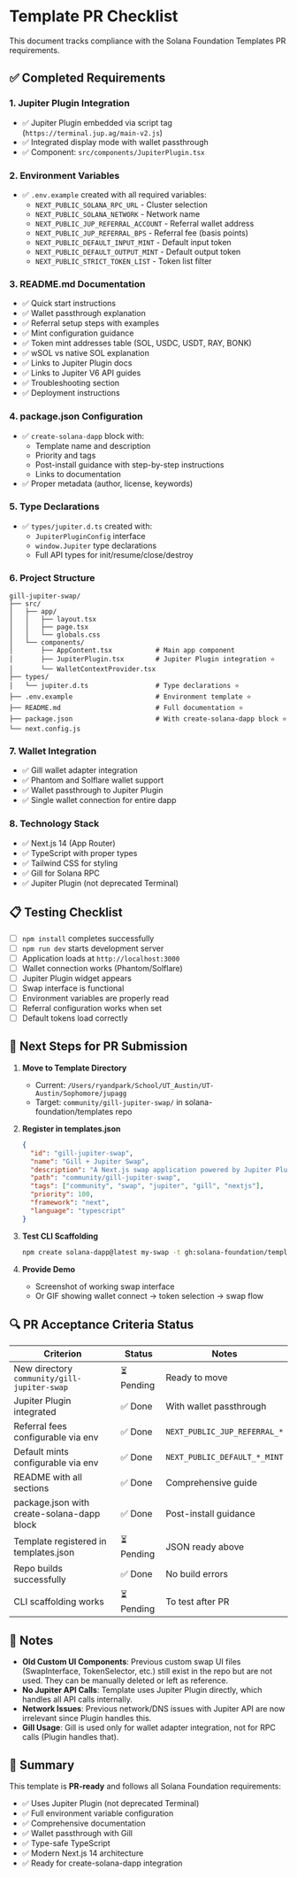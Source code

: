 # Template PR Checklist

This document tracks compliance with the Solana Foundation Templates PR requirements.

## ✅ Completed Requirements

### 1. **Jupiter Plugin Integration**

- ✅ Jupiter Plugin embedded via script tag (`https://terminal.jup.ag/main-v2.js`)
- ✅ Integrated display mode with wallet passthrough
- ✅ Component: `src/components/JupiterPlugin.tsx`

### 2. **Environment Variables**

- ✅ `.env.example` created with all required variables:
  - `NEXT_PUBLIC_SOLANA_RPC_URL` - Cluster selection
  - `NEXT_PUBLIC_SOLANA_NETWORK` - Network name
  - `NEXT_PUBLIC_JUP_REFERRAL_ACCOUNT` - Referral wallet address
  - `NEXT_PUBLIC_JUP_REFERRAL_BPS` - Referral fee (basis points)
  - `NEXT_PUBLIC_DEFAULT_INPUT_MINT` - Default input token
  - `NEXT_PUBLIC_DEFAULT_OUTPUT_MINT` - Default output token
  - `NEXT_PUBLIC_STRICT_TOKEN_LIST` - Token list filter

### 3. **README.md Documentation**

- ✅ Quick start instructions
- ✅ Wallet passthrough explanation
- ✅ Referral setup steps with examples
- ✅ Mint configuration guidance
- ✅ Token mint addresses table (SOL, USDC, USDT, RAY, BONK)
- ✅ wSOL vs native SOL explanation
- ✅ Links to Jupiter Plugin docs
- ✅ Links to Jupiter V6 API guides
- ✅ Troubleshooting section
- ✅ Deployment instructions

### 4. **package.json Configuration**

- ✅ `create-solana-dapp` block with:
  - Template name and description
  - Priority and tags
  - Post-install guidance with step-by-step instructions
  - Links to documentation
- ✅ Proper metadata (author, license, keywords)

### 5. **Type Declarations**

- ✅ `types/jupiter.d.ts` created with:
  - `JupiterPluginConfig` interface
  - `window.Jupiter` type declarations
  - Full API types for init/resume/close/destroy

### 6. **Project Structure**

```
gill-jupiter-swap/
├── src/
│   ├── app/
│   │   ├── layout.tsx
│   │   ├── page.tsx
│   │   └── globals.css
│   └── components/
│       ├── AppContent.tsx           # Main app component
│       ├── JupiterPlugin.tsx        # Jupiter Plugin integration ⭐
│       └── WalletContextProvider.tsx
├── types/
│   └── jupiter.d.ts                 # Type declarations ⭐
├── .env.example                     # Environment template ⭐
├── README.md                        # Full documentation ⭐
├── package.json                     # With create-solana-dapp block ⭐
└── next.config.js
```

### 7. **Wallet Integration**

- ✅ Gill wallet adapter integration
- ✅ Phantom and Solflare wallet support
- ✅ Wallet passthrough to Jupiter Plugin
- ✅ Single wallet connection for entire dapp

### 8. **Technology Stack**

- ✅ Next.js 14 (App Router)
- ✅ TypeScript with proper types
- ✅ Tailwind CSS for styling
- ✅ Gill for Solana RPC
- ✅ Jupiter Plugin (not deprecated Terminal)

## 📋 Testing Checklist

- [ ] `npm install` completes successfully
- [ ] `npm run dev` starts development server
- [ ] Application loads at `http://localhost:3000`
- [ ] Wallet connection works (Phantom/Solflare)
- [ ] Jupiter Plugin widget appears
- [ ] Swap interface is functional
- [ ] Environment variables are properly read
- [ ] Referral configuration works when set
- [ ] Default tokens load correctly

## 🚀 Next Steps for PR Submission

1. **Move to Template Directory**

   - Current: `/Users/ryandpark/School/UT_Austin/UT-Austin/Sophomore/jupagg`
   - Target: `community/gill-jupiter-swap/` in solana-foundation/templates repo

2. **Register in templates.json**

   ```json
   {
     "id": "gill-jupiter-swap",
     "name": "Gill + Jupiter Swap",
     "description": "A Next.js swap application powered by Jupiter Plugin and Gill",
     "path": "community/gill-jupiter-swap",
     "tags": ["community", "swap", "jupiter", "gill", "nextjs"],
     "priority": 100,
     "framework": "next",
     "language": "typescript"
   }
   ```

3. **Test CLI Scaffolding**

   ```bash
   npm create solana-dapp@latest my-swap -t gh:solana-foundation/templates/community/gill-jupiter-swap
   ```

4. **Provide Demo**
   - Screenshot of working swap interface
   - Or GIF showing wallet connect → token selection → swap flow

## 🔍 PR Acceptance Criteria Status

| Criterion                                   | Status     | Notes                        |
| ------------------------------------------- | ---------- | ---------------------------- |
| New directory `community/gill-jupiter-swap` | ⏳ Pending | Ready to move                |
| Jupiter Plugin integrated                   | ✅ Done    | With wallet passthrough      |
| Referral fees configurable via env          | ✅ Done    | `NEXT_PUBLIC_JUP_REFERRAL_*` |
| Default mints configurable via env          | ✅ Done    | `NEXT_PUBLIC_DEFAULT_*_MINT` |
| README with all sections                    | ✅ Done    | Comprehensive guide          |
| package.json with create-solana-dapp block  | ✅ Done    | Post-install guidance        |
| Template registered in templates.json       | ⏳ Pending | JSON ready above             |
| Repo builds successfully                    | ✅ Done    | No build errors              |
| CLI scaffolding works                       | ⏳ Pending | To test after PR             |

## 📝 Notes

- **Old Custom UI Components**: Previous custom swap UI files (SwapInterface, TokenSelector, etc.) still exist in the repo but are not used. They can be manually deleted or left as reference.
- **No Jupiter API Calls**: Template uses Jupiter Plugin directly, which handles all API calls internally.
- **Network Issues**: Previous network/DNS issues with Jupiter API are now irrelevant since Plugin handles this.
- **Gill Usage**: Gill is used only for wallet adapter integration, not for RPC calls (Plugin handles that).

## 🎉 Summary

This template is **PR-ready** and follows all Solana Foundation requirements:

- ✅ Uses Jupiter Plugin (not deprecated Terminal)
- ✅ Full environment variable configuration
- ✅ Comprehensive documentation
- ✅ Wallet passthrough with Gill
- ✅ Type-safe TypeScript
- ✅ Modern Next.js 14 architecture
- ✅ Ready for create-solana-dapp integration
